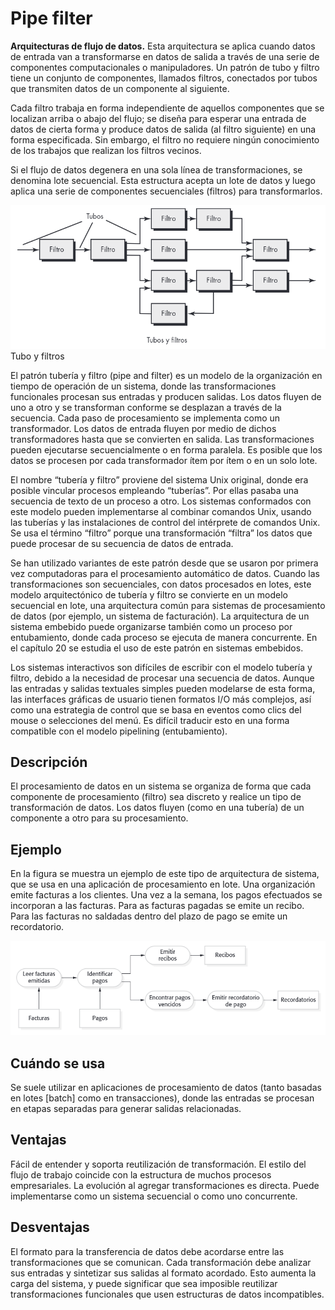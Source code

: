 # Pipe filter

**Arquitecturas de flujo de datos.** Esta arquitectura se aplica cuando datos de entrada van a transformarse en datos de salida a través de una serie de componentes computacionales o manipuladores. Un patrón de tubo y filtro tiene un conjunto de componentes, llamados filtros, conectados por tubos que transmiten datos de un componente al siguiente.

Cada filtro trabaja en forma independiente de aquellos componentes que se localizan arriba o abajo del flujo; se diseña para esperar una entrada de datos de cierta forma y produce datos de salida (al filtro siguiente) en una forma especificada. Sin embargo, el filtro no requiere ningún conocimiento de los trabajos que realizan los filtros vecinos. 

Si el flujo de datos degenera en una sola línea de transformaciones, se denomina lote secuencial. Esta estructura acepta un lote de datos y luego aplica una serie de componentes secuenciales (filtros) para transformarlos.

![Arquitectura de flujo de datos](images/92.png)
Tubo y filtros

El patrón tubería y filtro (pipe and filter) es un modelo de la organización en tiempo de operación de un sistema, donde las transformaciones funcionales procesan sus entradas y producen salidas. Los datos fluyen de uno a otro y se transforman conforme se desplazan a través de la secuencia. Cada paso de procesamiento se implementa como un transformador. Los datos de entrada fluyen por medio de dichos transformadores hasta que se convierten en salida. Las transformaciones pueden ejecutarse secuencialmente o en forma paralela. Es posible que los datos se procesen por cada transformador ítem por ítem o en un solo lote.

El nombre “tubería y filtro” proviene del sistema Unix original, donde era posible vincular procesos empleando “tuberías”. Por ellas pasaba una secuencia de texto de un proceso a otro. Los sistemas conformados con este modelo pueden implementarse al combinar comandos Unix, usando las tuberías y las instalaciones de control del intérprete de comandos Unix. Se usa el término “filtro” porque una transformación “filtra” los datos que puede procesar de su secuencia de datos de entrada.

Se han utilizado variantes de este patrón desde que se usaron por primera vez computadoras para el procesamiento automático de datos. Cuando las transformaciones son secuenciales, con datos procesados en lotes, este modelo arquitectónico de tubería y filtro se convierte en un modelo secuencial en lote, una arquitectura común para sistemas de procesamiento de datos (por ejemplo, un sistema de facturación). La arquitectura de un sistema embebido puede organizarse también como un proceso por entubamiento, donde cada proceso se ejecuta de manera concurrente. En el capítulo 20 se estudia el uso
de este patrón en sistemas embebidos.

Los sistemas interactivos son difíciles de escribir con el modelo tubería y filtro, debido a la necesidad de procesar una secuencia de datos. Aunque las entradas y salidas textuales simples pueden modelarse de esta forma, las interfaces gráficas de usuario tienen formatos I/O más complejos, así como una estrategia de control que se basa en eventos como clics del mouse o selecciones del menú. Es difícil traducir esto en una forma compatible con el modelo pipelining (entubamiento).

## Descripción

El procesamiento de datos en un sistema se organiza de forma que cada componente de procesamiento (filtro) sea discreto y realice un tipo de transformación de datos. Los datos fluyen (como en una tubería) de un componente a otro para su procesamiento.

## Ejemplo

En la figura se muestra un ejemplo de este tipo de arquitectura de sistema, que se usa en una aplicación de procesamiento en lote. Una organización emite facturas a los clientes. Una vez a la semana, los pagos efectuados se incorporan a las facturas. Para as facturas pagadas se emite un recibo. Para las facturas no saldadas dentro del plazo de
pago se emite un recordatorio.

![Ejemplo de arquitectura de tubería y filtro](images/613.png)

## Cuándo se usa 

Se suele utilizar en aplicaciones de procesamiento de datos (tanto basadas en lotes [batch] como en transacciones), donde las entradas se procesan en etapas separadas para generar salidas relacionadas.

## Ventajas

Fácil de entender y soporta reutilización de transformación. El estilo del flujo de trabajo coincide
con la estructura de muchos procesos empresariales. La evolución al agregar transformaciones
es directa. Puede implementarse como un sistema secuencial o como uno concurrente.

## Desventajas

El formato para la transferencia de datos debe acordarse entre las transformaciones que se comunican. Cada transformación debe analizar sus entradas y sintetizar sus salidas al formato acordado. Esto aumenta la carga del sistema, y puede significar que sea imposible reutilizar transformaciones funcionales que usen estructuras de datos incompatibles.
